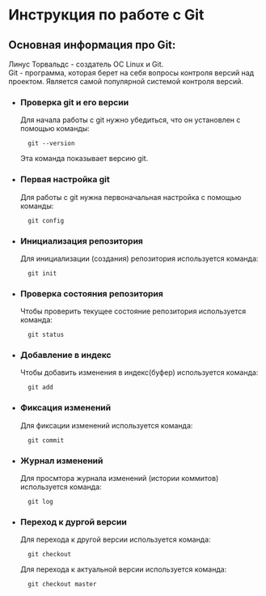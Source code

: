 # **Инструкция по работе с Git**

## **Основная информация про Git:**

Линус Торвальдс - создатель ОС Linux и Git.     
Git - программа, которая берет на себя вопросы контроля версий над проектом. Является самой популярной системой контроля версий.

* ### Проверка git и его версии
    
    Для начала работы с git нужно убедиться, что он установлен с помощью команды:
        
        git --version
    
    Эта команда показывает версию git.

* ### Первая настройка git

    Для работы с git нужна первоначальная настройка с помощью команды:

        git config
    
* ### Инициализация репозитория 

    Для инициализации (создания) репозитория используется команда:

        git init

* ### Проверка состояния репозитория

    Чтобы проверить текущее состояние репозитория используется команда:

        git status

* ### Добавление в индекс
    
    Чтобы добавить изменения в индекс(буфер) используется команда:

        git add

* ### Фиксация изменений

    Для фиксации изменений используется команда:

        git commit

* ### Журнал изменений
    
    Для просмтора журнала изменений (истории коммитов) используется команда:

        git log

* ### Переход к дургой версии

    Для перехода к другой версии используется команда:

        git checkout

    Для перехода к актуальной версии используется команда:

        git checkout master
